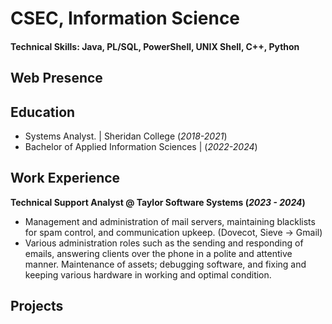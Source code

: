 # CSEC, Information Science

#### Technical Skills: Java, PL/SQL, PowerShell, UNIX Shell, C++, Python

## Web Presence

## Education
- Systems Analyst. | Sheridan College (_2018-2021_)
- Bachelor of Applied Information Sciences | (_2022-2024_)

## Work Experience
**Technical Support Analyst @ Taylor Software Systems (_2023 - 2024_)**
-	Management and administration of mail servers, maintaining blacklists for spam control, and communication upkeep. (Dovecot, Sieve -> Gmail)
-	Various administration roles such as the sending and responding of emails, answering clients over the phone in a polite and attentive manner. 
  	Maintenance of assets; debugging software, and fixing and keeping various hardware in working and optimal condition.


## Projects
